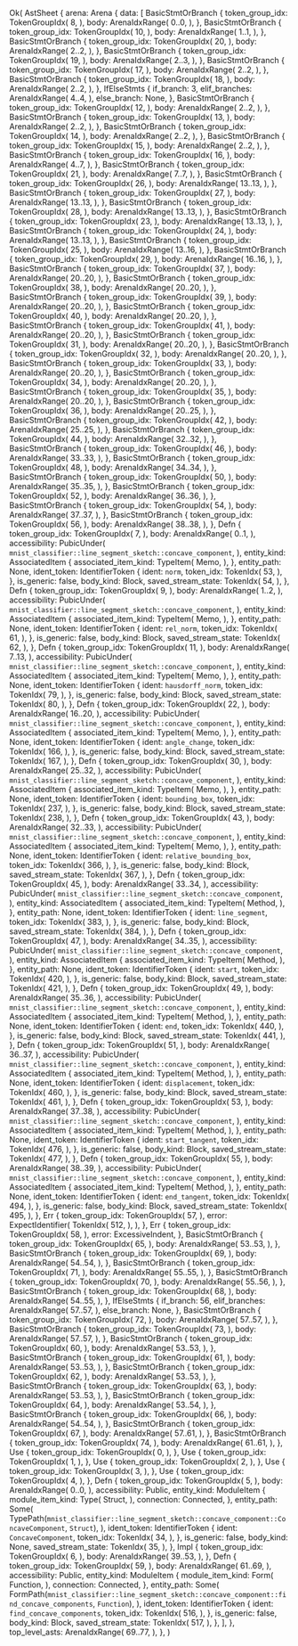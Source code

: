 Ok(
    AstSheet {
        arena: Arena {
            data: [
                BasicStmtOrBranch {
                    token_group_idx: TokenGroupIdx(
                        8,
                    ),
                    body: ArenaIdxRange(
                        0..0,
                    ),
                },
                BasicStmtOrBranch {
                    token_group_idx: TokenGroupIdx(
                        10,
                    ),
                    body: ArenaIdxRange(
                        1..1,
                    ),
                },
                BasicStmtOrBranch {
                    token_group_idx: TokenGroupIdx(
                        20,
                    ),
                    body: ArenaIdxRange(
                        2..2,
                    ),
                },
                BasicStmtOrBranch {
                    token_group_idx: TokenGroupIdx(
                        19,
                    ),
                    body: ArenaIdxRange(
                        2..3,
                    ),
                },
                BasicStmtOrBranch {
                    token_group_idx: TokenGroupIdx(
                        17,
                    ),
                    body: ArenaIdxRange(
                        2..2,
                    ),
                },
                BasicStmtOrBranch {
                    token_group_idx: TokenGroupIdx(
                        18,
                    ),
                    body: ArenaIdxRange(
                        2..2,
                    ),
                },
                IfElseStmts {
                    if_branch: 3,
                    elif_branches: ArenaIdxRange(
                        4..4,
                    ),
                    else_branch: None,
                },
                BasicStmtOrBranch {
                    token_group_idx: TokenGroupIdx(
                        12,
                    ),
                    body: ArenaIdxRange(
                        2..2,
                    ),
                },
                BasicStmtOrBranch {
                    token_group_idx: TokenGroupIdx(
                        13,
                    ),
                    body: ArenaIdxRange(
                        2..2,
                    ),
                },
                BasicStmtOrBranch {
                    token_group_idx: TokenGroupIdx(
                        14,
                    ),
                    body: ArenaIdxRange(
                        2..2,
                    ),
                },
                BasicStmtOrBranch {
                    token_group_idx: TokenGroupIdx(
                        15,
                    ),
                    body: ArenaIdxRange(
                        2..2,
                    ),
                },
                BasicStmtOrBranch {
                    token_group_idx: TokenGroupIdx(
                        16,
                    ),
                    body: ArenaIdxRange(
                        4..7,
                    ),
                },
                BasicStmtOrBranch {
                    token_group_idx: TokenGroupIdx(
                        21,
                    ),
                    body: ArenaIdxRange(
                        7..7,
                    ),
                },
                BasicStmtOrBranch {
                    token_group_idx: TokenGroupIdx(
                        26,
                    ),
                    body: ArenaIdxRange(
                        13..13,
                    ),
                },
                BasicStmtOrBranch {
                    token_group_idx: TokenGroupIdx(
                        27,
                    ),
                    body: ArenaIdxRange(
                        13..13,
                    ),
                },
                BasicStmtOrBranch {
                    token_group_idx: TokenGroupIdx(
                        28,
                    ),
                    body: ArenaIdxRange(
                        13..13,
                    ),
                },
                BasicStmtOrBranch {
                    token_group_idx: TokenGroupIdx(
                        23,
                    ),
                    body: ArenaIdxRange(
                        13..13,
                    ),
                },
                BasicStmtOrBranch {
                    token_group_idx: TokenGroupIdx(
                        24,
                    ),
                    body: ArenaIdxRange(
                        13..13,
                    ),
                },
                BasicStmtOrBranch {
                    token_group_idx: TokenGroupIdx(
                        25,
                    ),
                    body: ArenaIdxRange(
                        13..16,
                    ),
                },
                BasicStmtOrBranch {
                    token_group_idx: TokenGroupIdx(
                        29,
                    ),
                    body: ArenaIdxRange(
                        16..16,
                    ),
                },
                BasicStmtOrBranch {
                    token_group_idx: TokenGroupIdx(
                        37,
                    ),
                    body: ArenaIdxRange(
                        20..20,
                    ),
                },
                BasicStmtOrBranch {
                    token_group_idx: TokenGroupIdx(
                        38,
                    ),
                    body: ArenaIdxRange(
                        20..20,
                    ),
                },
                BasicStmtOrBranch {
                    token_group_idx: TokenGroupIdx(
                        39,
                    ),
                    body: ArenaIdxRange(
                        20..20,
                    ),
                },
                BasicStmtOrBranch {
                    token_group_idx: TokenGroupIdx(
                        40,
                    ),
                    body: ArenaIdxRange(
                        20..20,
                    ),
                },
                BasicStmtOrBranch {
                    token_group_idx: TokenGroupIdx(
                        41,
                    ),
                    body: ArenaIdxRange(
                        20..20,
                    ),
                },
                BasicStmtOrBranch {
                    token_group_idx: TokenGroupIdx(
                        31,
                    ),
                    body: ArenaIdxRange(
                        20..20,
                    ),
                },
                BasicStmtOrBranch {
                    token_group_idx: TokenGroupIdx(
                        32,
                    ),
                    body: ArenaIdxRange(
                        20..20,
                    ),
                },
                BasicStmtOrBranch {
                    token_group_idx: TokenGroupIdx(
                        33,
                    ),
                    body: ArenaIdxRange(
                        20..20,
                    ),
                },
                BasicStmtOrBranch {
                    token_group_idx: TokenGroupIdx(
                        34,
                    ),
                    body: ArenaIdxRange(
                        20..20,
                    ),
                },
                BasicStmtOrBranch {
                    token_group_idx: TokenGroupIdx(
                        35,
                    ),
                    body: ArenaIdxRange(
                        20..20,
                    ),
                },
                BasicStmtOrBranch {
                    token_group_idx: TokenGroupIdx(
                        36,
                    ),
                    body: ArenaIdxRange(
                        20..25,
                    ),
                },
                BasicStmtOrBranch {
                    token_group_idx: TokenGroupIdx(
                        42,
                    ),
                    body: ArenaIdxRange(
                        25..25,
                    ),
                },
                BasicStmtOrBranch {
                    token_group_idx: TokenGroupIdx(
                        44,
                    ),
                    body: ArenaIdxRange(
                        32..32,
                    ),
                },
                BasicStmtOrBranch {
                    token_group_idx: TokenGroupIdx(
                        46,
                    ),
                    body: ArenaIdxRange(
                        33..33,
                    ),
                },
                BasicStmtOrBranch {
                    token_group_idx: TokenGroupIdx(
                        48,
                    ),
                    body: ArenaIdxRange(
                        34..34,
                    ),
                },
                BasicStmtOrBranch {
                    token_group_idx: TokenGroupIdx(
                        50,
                    ),
                    body: ArenaIdxRange(
                        35..35,
                    ),
                },
                BasicStmtOrBranch {
                    token_group_idx: TokenGroupIdx(
                        52,
                    ),
                    body: ArenaIdxRange(
                        36..36,
                    ),
                },
                BasicStmtOrBranch {
                    token_group_idx: TokenGroupIdx(
                        54,
                    ),
                    body: ArenaIdxRange(
                        37..37,
                    ),
                },
                BasicStmtOrBranch {
                    token_group_idx: TokenGroupIdx(
                        56,
                    ),
                    body: ArenaIdxRange(
                        38..38,
                    ),
                },
                Defn {
                    token_group_idx: TokenGroupIdx(
                        7,
                    ),
                    body: ArenaIdxRange(
                        0..1,
                    ),
                    accessibility: PubicUnder(
                        `mnist_classifier::line_segment_sketch::concave_component`,
                    ),
                    entity_kind: AssociatedItem {
                        associated_item_kind: TypeItem(
                            Memo,
                        ),
                    },
                    entity_path: None,
                    ident_token: IdentifierToken {
                        ident: `norm`,
                        token_idx: TokenIdx(
                            53,
                        ),
                    },
                    is_generic: false,
                    body_kind: Block,
                    saved_stream_state: TokenIdx(
                        54,
                    ),
                },
                Defn {
                    token_group_idx: TokenGroupIdx(
                        9,
                    ),
                    body: ArenaIdxRange(
                        1..2,
                    ),
                    accessibility: PubicUnder(
                        `mnist_classifier::line_segment_sketch::concave_component`,
                    ),
                    entity_kind: AssociatedItem {
                        associated_item_kind: TypeItem(
                            Memo,
                        ),
                    },
                    entity_path: None,
                    ident_token: IdentifierToken {
                        ident: `rel_norm`,
                        token_idx: TokenIdx(
                            61,
                        ),
                    },
                    is_generic: false,
                    body_kind: Block,
                    saved_stream_state: TokenIdx(
                        62,
                    ),
                },
                Defn {
                    token_group_idx: TokenGroupIdx(
                        11,
                    ),
                    body: ArenaIdxRange(
                        7..13,
                    ),
                    accessibility: PubicUnder(
                        `mnist_classifier::line_segment_sketch::concave_component`,
                    ),
                    entity_kind: AssociatedItem {
                        associated_item_kind: TypeItem(
                            Memo,
                        ),
                    },
                    entity_path: None,
                    ident_token: IdentifierToken {
                        ident: `hausdorff_norm`,
                        token_idx: TokenIdx(
                            79,
                        ),
                    },
                    is_generic: false,
                    body_kind: Block,
                    saved_stream_state: TokenIdx(
                        80,
                    ),
                },
                Defn {
                    token_group_idx: TokenGroupIdx(
                        22,
                    ),
                    body: ArenaIdxRange(
                        16..20,
                    ),
                    accessibility: PubicUnder(
                        `mnist_classifier::line_segment_sketch::concave_component`,
                    ),
                    entity_kind: AssociatedItem {
                        associated_item_kind: TypeItem(
                            Memo,
                        ),
                    },
                    entity_path: None,
                    ident_token: IdentifierToken {
                        ident: `angle_change`,
                        token_idx: TokenIdx(
                            166,
                        ),
                    },
                    is_generic: false,
                    body_kind: Block,
                    saved_stream_state: TokenIdx(
                        167,
                    ),
                },
                Defn {
                    token_group_idx: TokenGroupIdx(
                        30,
                    ),
                    body: ArenaIdxRange(
                        25..32,
                    ),
                    accessibility: PubicUnder(
                        `mnist_classifier::line_segment_sketch::concave_component`,
                    ),
                    entity_kind: AssociatedItem {
                        associated_item_kind: TypeItem(
                            Memo,
                        ),
                    },
                    entity_path: None,
                    ident_token: IdentifierToken {
                        ident: `bounding_box`,
                        token_idx: TokenIdx(
                            237,
                        ),
                    },
                    is_generic: false,
                    body_kind: Block,
                    saved_stream_state: TokenIdx(
                        238,
                    ),
                },
                Defn {
                    token_group_idx: TokenGroupIdx(
                        43,
                    ),
                    body: ArenaIdxRange(
                        32..33,
                    ),
                    accessibility: PubicUnder(
                        `mnist_classifier::line_segment_sketch::concave_component`,
                    ),
                    entity_kind: AssociatedItem {
                        associated_item_kind: TypeItem(
                            Memo,
                        ),
                    },
                    entity_path: None,
                    ident_token: IdentifierToken {
                        ident: `relative_bounding_box`,
                        token_idx: TokenIdx(
                            366,
                        ),
                    },
                    is_generic: false,
                    body_kind: Block,
                    saved_stream_state: TokenIdx(
                        367,
                    ),
                },
                Defn {
                    token_group_idx: TokenGroupIdx(
                        45,
                    ),
                    body: ArenaIdxRange(
                        33..34,
                    ),
                    accessibility: PubicUnder(
                        `mnist_classifier::line_segment_sketch::concave_component`,
                    ),
                    entity_kind: AssociatedItem {
                        associated_item_kind: TypeItem(
                            Method,
                        ),
                    },
                    entity_path: None,
                    ident_token: IdentifierToken {
                        ident: `line_segment`,
                        token_idx: TokenIdx(
                            383,
                        ),
                    },
                    is_generic: false,
                    body_kind: Block,
                    saved_stream_state: TokenIdx(
                        384,
                    ),
                },
                Defn {
                    token_group_idx: TokenGroupIdx(
                        47,
                    ),
                    body: ArenaIdxRange(
                        34..35,
                    ),
                    accessibility: PubicUnder(
                        `mnist_classifier::line_segment_sketch::concave_component`,
                    ),
                    entity_kind: AssociatedItem {
                        associated_item_kind: TypeItem(
                            Method,
                        ),
                    },
                    entity_path: None,
                    ident_token: IdentifierToken {
                        ident: `start`,
                        token_idx: TokenIdx(
                            420,
                        ),
                    },
                    is_generic: false,
                    body_kind: Block,
                    saved_stream_state: TokenIdx(
                        421,
                    ),
                },
                Defn {
                    token_group_idx: TokenGroupIdx(
                        49,
                    ),
                    body: ArenaIdxRange(
                        35..36,
                    ),
                    accessibility: PubicUnder(
                        `mnist_classifier::line_segment_sketch::concave_component`,
                    ),
                    entity_kind: AssociatedItem {
                        associated_item_kind: TypeItem(
                            Method,
                        ),
                    },
                    entity_path: None,
                    ident_token: IdentifierToken {
                        ident: `end`,
                        token_idx: TokenIdx(
                            440,
                        ),
                    },
                    is_generic: false,
                    body_kind: Block,
                    saved_stream_state: TokenIdx(
                        441,
                    ),
                },
                Defn {
                    token_group_idx: TokenGroupIdx(
                        51,
                    ),
                    body: ArenaIdxRange(
                        36..37,
                    ),
                    accessibility: PubicUnder(
                        `mnist_classifier::line_segment_sketch::concave_component`,
                    ),
                    entity_kind: AssociatedItem {
                        associated_item_kind: TypeItem(
                            Method,
                        ),
                    },
                    entity_path: None,
                    ident_token: IdentifierToken {
                        ident: `displacement`,
                        token_idx: TokenIdx(
                            460,
                        ),
                    },
                    is_generic: false,
                    body_kind: Block,
                    saved_stream_state: TokenIdx(
                        461,
                    ),
                },
                Defn {
                    token_group_idx: TokenGroupIdx(
                        53,
                    ),
                    body: ArenaIdxRange(
                        37..38,
                    ),
                    accessibility: PubicUnder(
                        `mnist_classifier::line_segment_sketch::concave_component`,
                    ),
                    entity_kind: AssociatedItem {
                        associated_item_kind: TypeItem(
                            Method,
                        ),
                    },
                    entity_path: None,
                    ident_token: IdentifierToken {
                        ident: `start_tangent`,
                        token_idx: TokenIdx(
                            476,
                        ),
                    },
                    is_generic: false,
                    body_kind: Block,
                    saved_stream_state: TokenIdx(
                        477,
                    ),
                },
                Defn {
                    token_group_idx: TokenGroupIdx(
                        55,
                    ),
                    body: ArenaIdxRange(
                        38..39,
                    ),
                    accessibility: PubicUnder(
                        `mnist_classifier::line_segment_sketch::concave_component`,
                    ),
                    entity_kind: AssociatedItem {
                        associated_item_kind: TypeItem(
                            Method,
                        ),
                    },
                    entity_path: None,
                    ident_token: IdentifierToken {
                        ident: `end_tangent`,
                        token_idx: TokenIdx(
                            494,
                        ),
                    },
                    is_generic: false,
                    body_kind: Block,
                    saved_stream_state: TokenIdx(
                        495,
                    ),
                },
                Err {
                    token_group_idx: TokenGroupIdx(
                        57,
                    ),
                    error: ExpectIdentifier(
                        TokenIdx(
                            512,
                        ),
                    ),
                },
                Err {
                    token_group_idx: TokenGroupIdx(
                        58,
                    ),
                    error: ExcessiveIndent,
                },
                BasicStmtOrBranch {
                    token_group_idx: TokenGroupIdx(
                        65,
                    ),
                    body: ArenaIdxRange(
                        53..53,
                    ),
                },
                BasicStmtOrBranch {
                    token_group_idx: TokenGroupIdx(
                        69,
                    ),
                    body: ArenaIdxRange(
                        54..54,
                    ),
                },
                BasicStmtOrBranch {
                    token_group_idx: TokenGroupIdx(
                        71,
                    ),
                    body: ArenaIdxRange(
                        55..55,
                    ),
                },
                BasicStmtOrBranch {
                    token_group_idx: TokenGroupIdx(
                        70,
                    ),
                    body: ArenaIdxRange(
                        55..56,
                    ),
                },
                BasicStmtOrBranch {
                    token_group_idx: TokenGroupIdx(
                        68,
                    ),
                    body: ArenaIdxRange(
                        54..55,
                    ),
                },
                IfElseStmts {
                    if_branch: 56,
                    elif_branches: ArenaIdxRange(
                        57..57,
                    ),
                    else_branch: None,
                },
                BasicStmtOrBranch {
                    token_group_idx: TokenGroupIdx(
                        72,
                    ),
                    body: ArenaIdxRange(
                        57..57,
                    ),
                },
                BasicStmtOrBranch {
                    token_group_idx: TokenGroupIdx(
                        73,
                    ),
                    body: ArenaIdxRange(
                        57..57,
                    ),
                },
                BasicStmtOrBranch {
                    token_group_idx: TokenGroupIdx(
                        60,
                    ),
                    body: ArenaIdxRange(
                        53..53,
                    ),
                },
                BasicStmtOrBranch {
                    token_group_idx: TokenGroupIdx(
                        61,
                    ),
                    body: ArenaIdxRange(
                        53..53,
                    ),
                },
                BasicStmtOrBranch {
                    token_group_idx: TokenGroupIdx(
                        62,
                    ),
                    body: ArenaIdxRange(
                        53..53,
                    ),
                },
                BasicStmtOrBranch {
                    token_group_idx: TokenGroupIdx(
                        63,
                    ),
                    body: ArenaIdxRange(
                        53..53,
                    ),
                },
                BasicStmtOrBranch {
                    token_group_idx: TokenGroupIdx(
                        64,
                    ),
                    body: ArenaIdxRange(
                        53..54,
                    ),
                },
                BasicStmtOrBranch {
                    token_group_idx: TokenGroupIdx(
                        66,
                    ),
                    body: ArenaIdxRange(
                        54..54,
                    ),
                },
                BasicStmtOrBranch {
                    token_group_idx: TokenGroupIdx(
                        67,
                    ),
                    body: ArenaIdxRange(
                        57..61,
                    ),
                },
                BasicStmtOrBranch {
                    token_group_idx: TokenGroupIdx(
                        74,
                    ),
                    body: ArenaIdxRange(
                        61..61,
                    ),
                },
                Use {
                    token_group_idx: TokenGroupIdx(
                        0,
                    ),
                },
                Use {
                    token_group_idx: TokenGroupIdx(
                        1,
                    ),
                },
                Use {
                    token_group_idx: TokenGroupIdx(
                        2,
                    ),
                },
                Use {
                    token_group_idx: TokenGroupIdx(
                        3,
                    ),
                },
                Use {
                    token_group_idx: TokenGroupIdx(
                        4,
                    ),
                },
                Defn {
                    token_group_idx: TokenGroupIdx(
                        5,
                    ),
                    body: ArenaIdxRange(
                        0..0,
                    ),
                    accessibility: Public,
                    entity_kind: ModuleItem {
                        module_item_kind: Type(
                            Struct,
                        ),
                        connection: Connected,
                    },
                    entity_path: Some(
                        TypePath(`mnist_classifier::line_segment_sketch::concave_component::ConcaveComponent`, `Struct`),
                    ),
                    ident_token: IdentifierToken {
                        ident: `ConcaveComponent`,
                        token_idx: TokenIdx(
                            34,
                        ),
                    },
                    is_generic: false,
                    body_kind: None,
                    saved_stream_state: TokenIdx(
                        35,
                    ),
                },
                Impl {
                    token_group_idx: TokenGroupIdx(
                        6,
                    ),
                    body: ArenaIdxRange(
                        39..53,
                    ),
                },
                Defn {
                    token_group_idx: TokenGroupIdx(
                        59,
                    ),
                    body: ArenaIdxRange(
                        61..69,
                    ),
                    accessibility: Public,
                    entity_kind: ModuleItem {
                        module_item_kind: Form(
                            Function,
                        ),
                        connection: Connected,
                    },
                    entity_path: Some(
                        FormPath(`mnist_classifier::line_segment_sketch::concave_component::find_concave_components`, `Function`),
                    ),
                    ident_token: IdentifierToken {
                        ident: `find_concave_components`,
                        token_idx: TokenIdx(
                            516,
                        ),
                    },
                    is_generic: false,
                    body_kind: Block,
                    saved_stream_state: TokenIdx(
                        517,
                    ),
                },
            ],
        },
        top_level_asts: ArenaIdxRange(
            69..77,
        ),
    },
)